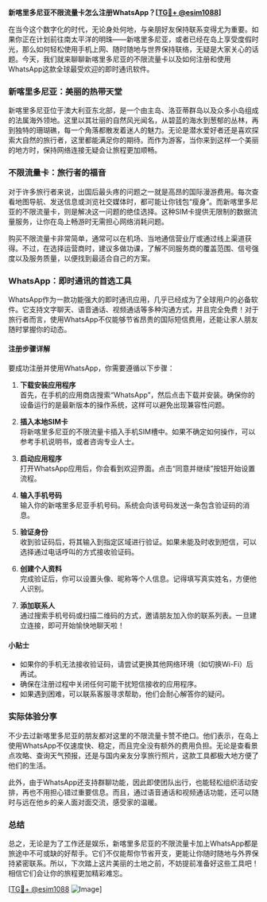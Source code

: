 **新喀里多尼亚不限流量卡怎么注册WhatsApp？[[TG💪+ @esim1088](https://t.me/s/esim1088)]**

在当今这个数字化的时代，无论身处何地，与亲朋好友保持联系变得尤为重要。如果你正在计划前往南太平洋的明珠——新喀里多尼亚，或者已经在岛上享受度假时光，那么如何轻松使用手机上网、随时随地与世界保持联络，无疑是大家关心的话题。今天，我们就来聊聊新喀里多尼亚的不限流量卡以及如何注册和使用WhatsApp这款全球最受欢迎的即时通讯软件。

### 新喀里多尼亚：美丽的热带天堂

新喀里多尼亚位于澳大利亚东北部，是一个由主岛、洛亚蒂群岛以及众多小岛组成的法属海外领地。这里以其壮丽的自然风光闻名，从碧蓝的海水到葱郁的丛林，再到独特的珊瑚礁，每一个角落都散发着迷人的魅力。无论是潜水爱好者还是喜欢探索大自然的旅行者，这里都能满足你的期待。而作为游客，当你来到这样一个美丽的地方时，保持网络连接无疑会让旅程更加顺畅。

### 不限流量卡：旅行者的福音

对于许多旅行者来说，出国后最头疼的问题之一就是高昂的国际漫游费用。每次查看地图导航、发送信息或浏览社交媒体时，都可能让你钱包“瘦身”。而新喀里多尼亚的不限流量卡，则是解决这一问题的绝佳选择。这种SIM卡提供无限制的数据流量服务，让你在岛上畅游时无需担心网络消耗问题。

购买不限流量卡非常简单，通常可以在机场、当地通信营业厅或通过线上渠道获得。不过，在选择运营商时，建议多做功课，了解不同服务商的覆盖范围、信号强度以及服务质量，以便找到最适合自己的方案。

### WhatsApp：即时通讯的首选工具

WhatsApp作为一款功能强大的即时通讯应用，几乎已经成为了全球用户的必备软件。它支持文字聊天、语音通话、视频通话等多种沟通方式，并且完全免费！对于旅行者而言，使用WhatsApp不仅能够节省昂贵的国际短信费用，还能让家人朋友随时掌握你的动态。

#### 注册步骤详解

要成功注册并使用WhatsApp，你需要遵循以下步骤：

1. **下载安装应用程序**  
   首先，在手机的应用商店搜索“WhatsApp”，然后点击下载并安装。确保你的设备运行的是最新版本的操作系统，这样可以避免出现兼容性问题。

2. **插入本地SIM卡**  
   将新喀里多尼亚的不限流量卡插入手机SIM槽中。如果不确定如何操作，可以参考手机说明书，或者咨询专业人士。

3. **启动应用程序**  
   打开WhatsApp应用后，你会看到欢迎界面。点击“同意并继续”按钮开始设置流程。

4. **输入手机号码**  
   输入你的新喀里多尼亚手机号码。系统会向该号码发送一条包含验证码的消息。

5. **验证身份**  
   收到验证码后，将其输入到指定区域进行验证。如果未能及时收到短信，可以选择通过电话呼叫的方式接收验证码。

6. **创建个人资料**  
   完成验证后，你可以设置头像、昵称等个人信息。记得填写真实姓名，方便他人识别。

7. **添加联系人**  
   通过搜索手机号码或扫描二维码的方式，邀请朋友加入你的联系列表。一旦建立连接，即可开始愉快地聊天啦！

#### 小贴士

- 如果你的手机无法接收验证码，请尝试更换其他网络环境（如切换Wi-Fi）后再试。
- 确保在注册过程中关闭任何可能干扰短信接收的应用程序。
- 如果遇到困难，可以联系客服寻求帮助，他们会耐心解答你的疑问。

### 实际体验分享

不少去过新喀里多尼亚的朋友都对这里的不限流量卡赞不绝口。他们表示，在岛上使用WhatsApp不仅速度快、稳定，而且完全没有额外的费用负担。无论是查看景点攻略、查询天气预报，还是与国内亲友分享旅行照片，这款工具都极大地方便了他们的生活。

此外，由于WhatsApp还支持群聊功能，因此即使团队出行，也能轻松组织活动安排，再也不用担心错过重要信息。而且，通过语音通话和视频通话功能，还可以随时与远在他乡的亲人面对面交流，感受家的温暖。

### 总结

总之，无论是为了工作还是娱乐，新喀里多尼亚的不限流量卡加上WhatsApp都是旅途中不可或缺的好帮手。它们不仅能帮你节省开支，更能让你随时随地与外界保持紧密联系。所以，下次踏上这片美丽的土地之前，不妨提前准备好这些工具吧！相信它们会让你的旅程更加精彩难忘。

[[TG💪+ @esim1088](https://t.me/s/esim1088) ![Image](https://i.postimg.cc/4NQfJmqS/Snipaste-2025-05-13-00-14-12.png)]